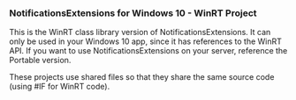 ### NotificationsExtensions for Windows 10 - WinRT Project

This is the WinRT class library version of NotificationsExtensions. It can only be used in your Windows 10 app, since it has references to the WinRT API. If you want to use NotificationsExtensions on your server, reference the Portable version.

These projects use shared files so that they share the same source code (using #IF for WinRT code).
